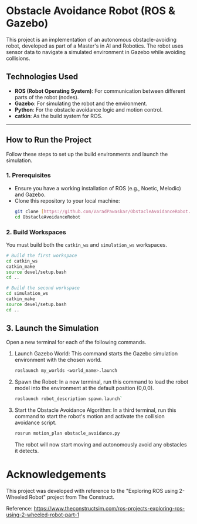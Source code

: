 # Obstacle Avoidance Robot (ROS & Gazebo)

This project is an implementation of an autonomous obstacle-avoiding robot, developed as part of a Master's in AI and Robotics. The robot uses sensor data to navigate a simulated environment in Gazebo while avoiding collisions.

## Technologies Used

* **ROS (Robot Operating System)**: For communication between different parts of the robot (nodes).
* **Gazebo**: For simulating the robot and the environment.
* **Python**: For the obstacle avoidance logic and motion control.
* **catkin**: As the build system for ROS.

---

##  How to Run the Project

Follow these steps to set up the build environments and launch the simulation.

### 1. Prerequisites

* Ensure you have a working installation of ROS (e.g., Noetic, Melodic) and Gazebo.
* Clone this repository to your local machine:
    ```bash
    git clone [https://github.com/VaradPawaskar/ObstacleAvoidanceRobot.git](https://github.com/VaradPawaskar/ObstacleAvoidanceRobot.git)
    cd ObstacleAvoidanceRobot
    ```

### 2. Build Workspaces

You must build both the `catkin_ws` and `simulation_ws` workspaces.

```bash
# Build the first workspace
cd catkin_ws
catkin_make
source devel/setup.bash
cd ..

# Build the second workspace
cd simulation_ws
catkin_make
source devel/setup.bash
cd ..
```
## 3. Launch the Simulation
Open a new terminal for each of the following commands.

1. Launch Gazebo World: This command starts the Gazebo simulation environment with the chosen world.
    ```bash
    roslaunch my_worlds <world_name>.launch
    ```
2. Spawn the Robot: In a new terminal, run this command to load the robot model into the environment at the default position (0,0,0).
   ```bash
   roslaunch robot_description spawn.launch`
   ```
3. Start the Obstacle Avoidance Algorithm: In a third terminal, run this command to start the robot's motion and activate the collision avoidance script.
   ```bash
   rosrun motion_plan obstacle_avoidance.py
   ```
   The robot will now start moving and autonomously avoid any obstacles it detects.

# Acknowledgements
This project was developed with reference to the "Exploring ROS using 2-Wheeled Robot" project from The Construct.

Reference: https://www.theconstructsim.com/ros-projects-exploring-ros-using-2-wheeled-robot-part-1
